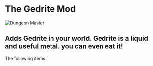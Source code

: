 # The Gedrite Mod
![Dungeon Master](https://i.imgur.com/NdMWrqC.png)

## Adds Gedrite in your world. Gedrite is a liquid and useful metal. you can even __eat__ it!

The following items
